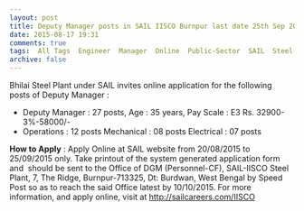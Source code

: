 ```yaml
---
layout: post
title: Deputy Manager posts in SAIL IISCO Burnpur last date 25th Sep 2015   
date: 2015-08-17 19:31
comments: true
tags:  All Tags  Engineer  Manager  Online  Public-Sector  SAIL  Steel  WB 
archive: false
---
```

Bhilai Steel Plant under SAIL invites online application for the following  posts of Deputy Manager :  


- Deputy Manager : 27 posts, Age : 35 years, Pay Scale : E3 Rs. 32900-3%-58000/-  
- Operations : 12 posts Mechanical : 08 posts Electrical : 07 posts     


**How to Apply** : Apply Online at SAIL website from 20/08/2015 to  25/09/2015 only. Take printout of the system generated application form and  should be sent to the Office of DGM (Personnel-CF), SAIL-IISCO Steel Plant, 7, The Ridge, Burnpur-713325, Dt: Burdwan, West Bengal by Speed Post so as to reach the said Office latest by 10/10/2015.    For more information, and apply online, visit at <http://sailcareers.com/IISCO>   

